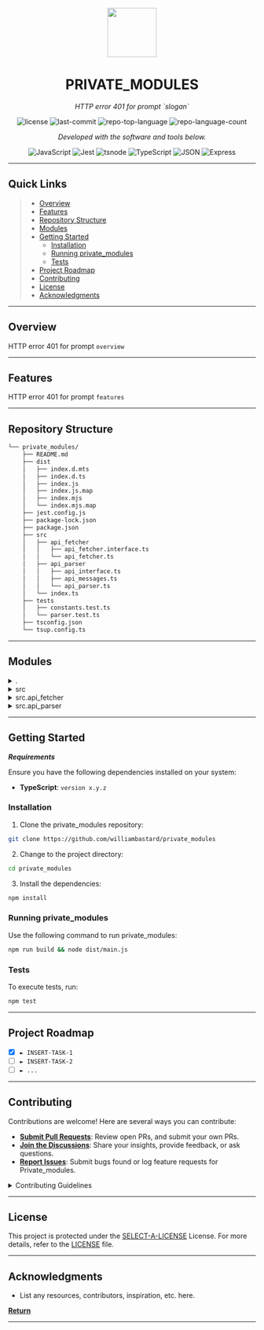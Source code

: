 <p align="center">
  <img src="https://img.icons8.com/external-tal-revivo-regular-tal-revivo/96/external-readme-is-a-easy-to-build-a-developer-hub-that-adapts-to-the-user-logo-regular-tal-revivo.png" width="100" />
</p>
<p align="center">
    <h1 align="center">PRIVATE_MODULES</h1>
</p>
<p align="center">
    <em>HTTP error 401 for prompt `slogan`</em>
</p>
<p align="center">
	<img src="https://img.shields.io/github/license/williambastard/private_modules?style=flat&color=0080ff" alt="license">
	<img src="https://img.shields.io/github/last-commit/williambastard/private_modules?style=flat&logo=git&logoColor=white&color=0080ff" alt="last-commit">
	<img src="https://img.shields.io/github/languages/top/williambastard/private_modules?style=flat&color=0080ff" alt="repo-top-language">
	<img src="https://img.shields.io/github/languages/count/williambastard/private_modules?style=flat&color=0080ff" alt="repo-language-count">
<p>
<p align="center">
		<em>Developed with the software and tools below.</em>
</p>
<p align="center">
	<img src="https://img.shields.io/badge/JavaScript-F7DF1E.svg?style=flat&logo=JavaScript&logoColor=black" alt="JavaScript">
	<img src="https://img.shields.io/badge/Jest-C21325.svg?style=flat&logo=Jest&logoColor=white" alt="Jest">
	<img src="https://img.shields.io/badge/tsnode-3178C6.svg?style=flat&logo=ts-node&logoColor=white" alt="tsnode">
	<img src="https://img.shields.io/badge/TypeScript-3178C6.svg?style=flat&logo=TypeScript&logoColor=white" alt="TypeScript">
	<img src="https://img.shields.io/badge/JSON-000000.svg?style=flat&logo=JSON&logoColor=white" alt="JSON">
	<img src="https://img.shields.io/badge/Express-000000.svg?style=flat&logo=Express&logoColor=white" alt="Express">
</p>
<hr>

##  Quick Links

> - [ Overview](#-overview)
> - [ Features](#-features)
> - [ Repository Structure](#-repository-structure)
> - [ Modules](#-modules)
> - [ Getting Started](#-getting-started)
>   - [ Installation](#-installation)
>   - [ Running private_modules](#-running-private_modules)
>   - [ Tests](#-tests)
> - [ Project Roadmap](#-project-roadmap)
> - [ Contributing](#-contributing)
> - [ License](#-license)
> - [ Acknowledgments](#-acknowledgments)

---

##  Overview

HTTP error 401 for prompt `overview`

---

##  Features

HTTP error 401 for prompt `features`

---

##  Repository Structure

```sh
└── private_modules/
    ├── README.md
    ├── dist
    │   ├── index.d.mts
    │   ├── index.d.ts
    │   ├── index.js
    │   ├── index.js.map
    │   ├── index.mjs
    │   └── index.mjs.map
    ├── jest.config.js
    ├── package-lock.json
    ├── package.json
    ├── src
    │   ├── api_fetcher
    │   │   ├── api_fetcher.interface.ts
    │   │   └── api_fetcher.ts
    │   ├── api_parser
    │   │   ├── api_interface.ts
    │   │   ├── api_messages.ts
    │   │   └── api_parser.ts
    │   └── index.ts
    ├── tests
    │   ├── constants.test.ts
    │   └── parser.test.ts
    ├── tsconfig.json
    └── tsup.config.ts
```

---

##  Modules

<details closed><summary>.</summary>

| File                                                                                                 | Summary                                       |
| ---                                                                                                  | ---                                           |
| [tsconfig.json](https://github.com/williambastard/private_modules/blob/master/tsconfig.json)         | HTTP error 401 for prompt `tsconfig.json`     |
| [tsup.config.ts](https://github.com/williambastard/private_modules/blob/master/tsup.config.ts)       | HTTP error 401 for prompt `tsup.config.ts`    |
| [package.json](https://github.com/williambastard/private_modules/blob/master/package.json)           | HTTP error 401 for prompt `package.json`      |
| [jest.config.js](https://github.com/williambastard/private_modules/blob/master/jest.config.js)       | HTTP error 401 for prompt `jest.config.js`    |
| [package-lock.json](https://github.com/williambastard/private_modules/blob/master/package-lock.json) | HTTP error 401 for prompt `package-lock.json` |

</details>

<details closed><summary>src</summary>

| File                                                                                   | Summary                                  |
| ---                                                                                    | ---                                      |
| [index.ts](https://github.com/williambastard/private_modules/blob/master/src/index.ts) | HTTP error 401 for prompt `src/index.ts` |

</details>

<details closed><summary>src.api_fetcher</summary>

| File                                                                                                                               | Summary                                                              |
| ---                                                                                                                                | ---                                                                  |
| [api_fetcher.ts](https://github.com/williambastard/private_modules/blob/master/src/api_fetcher/api_fetcher.ts)                     | HTTP error 401 for prompt `src/api_fetcher/api_fetcher.ts`           |
| [api_fetcher.interface.ts](https://github.com/williambastard/private_modules/blob/master/src/api_fetcher/api_fetcher.interface.ts) | HTTP error 401 for prompt `src/api_fetcher/api_fetcher.interface.ts` |

</details>

<details closed><summary>src.api_parser</summary>

| File                                                                                                              | Summary                                                     |
| ---                                                                                                               | ---                                                         |
| [api_interface.ts](https://github.com/williambastard/private_modules/blob/master/src/api_parser/api_interface.ts) | HTTP error 401 for prompt `src/api_parser/api_interface.ts` |
| [api_parser.ts](https://github.com/williambastard/private_modules/blob/master/src/api_parser/api_parser.ts)       | HTTP error 401 for prompt `src/api_parser/api_parser.ts`    |
| [api_messages.ts](https://github.com/williambastard/private_modules/blob/master/src/api_parser/api_messages.ts)   | HTTP error 401 for prompt `src/api_parser/api_messages.ts`  |

</details>

---

##  Getting Started

***Requirements***

Ensure you have the following dependencies installed on your system:

* **TypeScript**: `version x.y.z`

###  Installation

1. Clone the private_modules repository:

```sh
git clone https://github.com/williambastard/private_modules
```

2. Change to the project directory:

```sh
cd private_modules
```

3. Install the dependencies:

```sh
npm install
```

###  Running private_modules

Use the following command to run private_modules:

```sh
npm run build && node dist/main.js
```

###  Tests

To execute tests, run:

```sh
npm test
```

---

##  Project Roadmap

- [X] `► INSERT-TASK-1`
- [ ] `► INSERT-TASK-2`
- [ ] `► ...`

---

##  Contributing

Contributions are welcome! Here are several ways you can contribute:

- **[Submit Pull Requests](https://github.com/williambastard/private_modules/blob/main/CONTRIBUTING.md)**: Review open PRs, and submit your own PRs.
- **[Join the Discussions](https://github.com/williambastard/private_modules/discussions)**: Share your insights, provide feedback, or ask questions.
- **[Report Issues](https://github.com/williambastard/private_modules/issues)**: Submit bugs found or log feature requests for Private_modules.

<details closed>
    <summary>Contributing Guidelines</summary>

1. **Fork the Repository**: Start by forking the project repository to your GitHub account.
2. **Clone Locally**: Clone the forked repository to your local machine using a Git client.
   ```sh
   git clone https://github.com/williambastard/private_modules
   ```
3. **Create a New Branch**: Always work on a new branch, giving it a descriptive name.
   ```sh
   git checkout -b new-feature-x
   ```
4. **Make Your Changes**: Develop and test your changes locally.
5. **Commit Your Changes**: Commit with a clear message describing your updates.
   ```sh
   git commit -m 'Implemented new feature x.'
   ```
6. **Push to GitHub**: Push the changes to your forked repository.
   ```sh
   git push origin new-feature-x
   ```
7. **Submit a Pull Request**: Create a PR against the original project repository. Clearly describe the changes and their motivations.

Once your PR is reviewed and approved, it will be merged into the main branch.

</details>

---

##  License

This project is protected under the [SELECT-A-LICENSE](https://choosealicense.com/licenses) License. For more details, refer to the [LICENSE](https://choosealicense.com/licenses/) file.

---

##  Acknowledgments

- List any resources, contributors, inspiration, etc. here.

[**Return**](#-quick-links)

---
